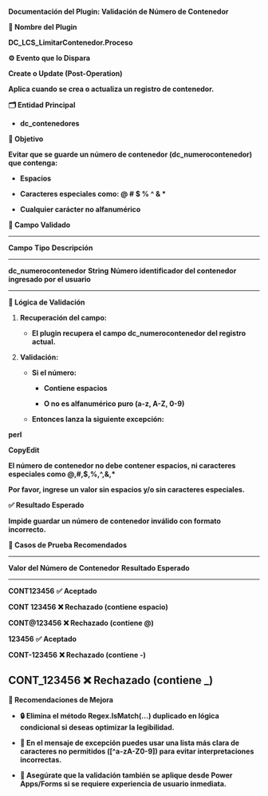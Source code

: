 **Documentación del Plugin: Validación de Número de Contenedor**

**🧩 Nombre del Plugin**

**DC_LCS_LimitarContenedor.Proceso**

**⚙️ Evento que lo Dispara**

**Create o Update (Post-Operation)**

**Aplica cuando se crea o actualiza un registro de contenedor.**

**🗂️ Entidad Principal**

- **dc_contenedores**

**🎯 Objetivo**

**Evitar que se guarde un número de contenedor (dc_numerocontenedor) que
contenga:**

- **Espacios**

- **Caracteres especiales como: @ \# \$ % \^ & \***

- **Cualquier carácter no alfanumérico**

**🧾 Campo Validado**

  -------------------------------------------------------------------------------------
  **Campo**                 **Tipo**     **Descripción**
  ------------------------- ------------ ----------------------------------------------
  **dc_numerocontenedor**   **String**   **Número identificador del contenedor
                                         ingresado por el usuario**

  -------------------------------------------------------------------------------------

**🔁 Lógica de Validación**

1.  **Recuperación del campo:**

    - **El plugin recupera el campo dc_numerocontenedor del registro
      actual.**

2.  **Validación:**

    - **Si el número:**

      - **Contiene espacios**

      - **O no es alfanumérico puro (a-z, A-Z, 0-9)**

    - **Entonces lanza la siguiente excepción:**

**perl**

**CopyEdit**

**El número de contenedor no debe contener espacios, ni caracteres
especiales como @,#,\$,%,\^,&,\***

**Por favor, ingrese un valor sin espacios y/o sin caracteres
especiales.**

**✅ Resultado Esperado**

**Impide guardar un número de contenedor inválido con formato
incorrecto.**

**🧪 Casos de Prueba Recomendados**

  -----------------------------------------------------------------------
  **Valor del Número de Contenedor**  **Resultado Esperado**
  ----------------------------------- -----------------------------------
  **CONT123456**                      **✅ Aceptado**

  **CONT 123456**                     **❌ Rechazado (contiene espacio)**

  **CONT@123456**                     **❌ Rechazado (contiene @)**

  **123456**                          **✅ Aceptado**

  **CONT-123456**                     **❌ Rechazado (contiene -)**

  **CONT_123456**                     **❌ Rechazado (contiene \_)**
  -----------------------------------------------------------------------

**🧹 Recomendaciones de Mejora**

- **🔒 Elimina el método Regex.IsMatch(\...) duplicado en lógica
  condicional si deseas optimizar la legibilidad.**

- **📛 En el mensaje de excepción puedes usar una lista más clara de
  caracteres no permitidos (\[\^a-zA-Z0-9\]) para evitar
  interpretaciones incorrectas.**

- **🧪 Asegúrate que la validación también se aplique desde Power
  Apps/Forms si se requiere experiencia de usuario inmediata.**
